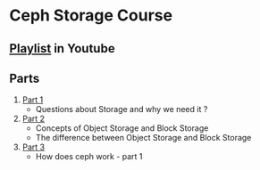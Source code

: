 # Ceph Storage Course 

## [Playlist](https://www.youtube.com/playlist?list=PLRMCwJJwWR1DhlYbrvwXCXbudzfxseo7E) in Youtube 

## Parts 

1. [Part 1](https://youtu.be/nfRwaXDwCiU)
   - Questions about Storage and why we need it ? 
2. [Part 2](https://youtu.be/acKO8a6DwIk)
   - Concepts of Object Storage and Block Storage 
   - The difference between Object Storage and Block Storage
3. [Part 3](https://youtu.be/A5eG8BPNqyQ)
   - How does ceph work - part 1
